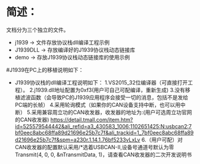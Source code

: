 ﻿# 简述：
  文档分为三个独立的文件。
* j1939		->	文件存放协议栈dll编译工程示例
* J1939DLL	->	存放编译好的J1939协议栈动态链接库
* demo		->	存放J1939协议栈动态链接库的使用示例

#J1939在PC上的移植说明如下：
* J1939协议栈的dll编译工程说明如下：
	1.VS2015_32位编译器（可直接打开工程）。
	2.j1939.dll地址配置为0xf3(用户可自己可配编译，重新生成)
	3.没有移植滤波函数（会导致PC的J1939应用程序会接受一切的消息，包括不是发给PC端的长帧）
	4.采用轮询模式（如果你的CAN设备支持中断，也可以用中断）
	5.采用兼容周立功的CAN收发器，收发器的地址为:(用户可选周立功官网的CAN收发器)
	<https://detail.tmall.com/item.htm?id=525579544442&ali_refid=a3_430583_1006:1102651425:N:usbcan2:7bf0eec8abc68ffa89d21696e25b7c7f&ali_trackid=1_7bf0eec8abc68ffa89d21696e25b7c7f&spm=a230r.1.14.1.76bf5233vLxLv>
	6.（用户可配）对CAN收发器的配置默认采用/*选着USBCAN-II,设备号通道号默认为零Transmit(4, 0, 0, &nTransmitData, 1)，请查看CAN收发器的二次开发说明书
